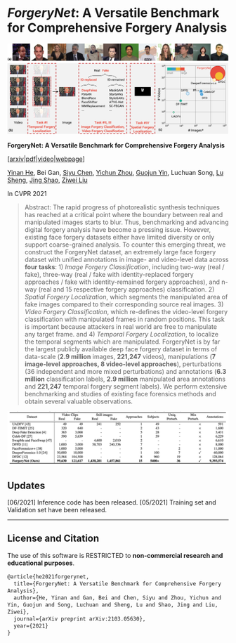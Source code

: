 # *ForgeryNet*: A Versatile Benchmark for Comprehensive Forgery Analysis
<p align="center"> 
<img src="images/abstract.png">
</p>

**ForgeryNet: A Versatile Benchmark for Comprehensive Forgery Analysis**

[[arxiv](https://arxiv.org/abs/2103.05630)|[pdf](https://yinanhe.github.io/projects/doc/forgerynet.pdf)|[video](https://www.youtube.com/watch?v=e8XIL3Di2Y8)|[webpage](https://yinanhe.github.io/projects/forgerynet.html)]

[Yinan He](https://github.com/yinanhe), Bei Gan, [Siyu Chen](https://github.com/Siyu-C), [Yichun Zhou](https://github.com/TheshowN), [Guojun Yin](https://gjyin91.github.io), Luchuan Song, [Lu Sheng](https://lucassheng.github.io/), [Jing Shao](https://amandajshao.github.io), [Ziwei Liu](https://liuziwei7.github.io)

In CVPR 2021

> Abstract: The rapid progress of photorealistic synthesis techniques has reached at a critical point where the boundary between real and manipulated images starts to blur. Thus, benchmarking and advancing digital forgery analysis have become a pressing issue. However, existing face forgery datasets either have limited diversity or only support coarse-grained analysis. To counter this emerging threat, we construct the ForgeryNet dataset, an extremely large face forgery dataset with unified annotations in image- and video-level data across **four tasks**: 1) *Image Forgery Classification*, including two-way (real / fake), three-way (real / fake with identity-replaced forgery approaches / fake with identity-remained forgery approaches), and n-way (real and 15 respective forgery approaches) classification. 2) *Spatial Forgery Localization*, which segments the manipulated area of fake images compared to their corresponding source real images. 3) *Video Forgery Classification*, which re-defines the video-level forgery classification with manipulated frames in random positions. This task is important because attackers in real world are free to manipulate any target frame. and 4) *Temporal Forgery Localization*, to localize the temporal segments which are manipulated. ForgeryNet is by far the largest publicly available deep face forgery dataset in terms of data-scale (**2.9 million** images, **221,247** videos), manipulations (**7 image-level approaches, 8 video-level approaches**), perturbations (36 independent and more mixed perturbations) and annotations (**6.3 million** classification labels, **2.9 million** manipulated area annotations and **221,247** temporal forgery segment labels). We perform extensive benchmarking and studies of existing face forensics methods and obtain several valuable observations.
<p align="center"> 
<img src="images/dataset.png">
</p>

## Updates
[06/2021] Inference code has been released.
[05/2021] Training set and Validation set have been released.

---

## License and Citation
The use of this software is RESTRICTED to **non-commercial research and educational purposes**.
```
@article{he2021forgerynet,
  title={ForgeryNet: A Versatile Benchmark for Comprehensive Forgery Analysis},
  author={He, Yinan and Gan, Bei and Chen, Siyu and Zhou, Yichun and Yin, Guojun and Song, Luchuan and Sheng, Lu and Shao, Jing and Liu, Ziwei},
  journal={arXiv preprint arXiv:2103.05630},
  year={2021}
}
```
